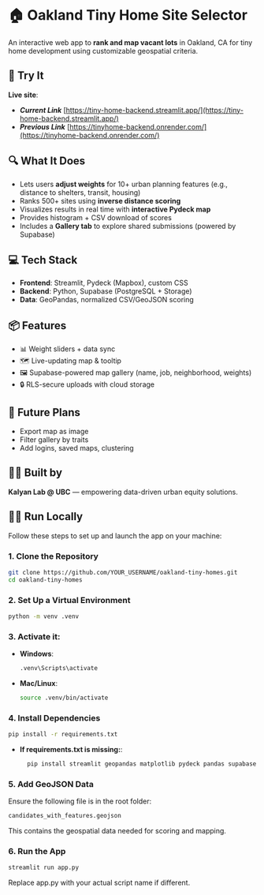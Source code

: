 # 🏠 Oakland Tiny Home Site Selector

An interactive web app to **rank and map vacant lots** in Oakland, CA for tiny home development using customizable geospatial criteria.

## 🚀 Try It

**Live site**: 
 - ***Current Link*** [https://tiny-home-backend.streamlit.app/](https://tiny-home-backend.streamlit.app/)
 - ***Previous Link*** [https://tinyhome-backend.onrender.com/](https://tinyhome-backend.onrender.com/)


## 🔍 What It Does

- Lets users **adjust weights** for 10+ urban planning features (e.g., distance to shelters, transit, housing)
- Ranks 500+ sites using **inverse distance scoring**
- Visualizes results in real time with **interactive Pydeck map**
- Provides histogram + CSV download of scores
- Includes a **Gallery tab** to explore shared submissions (powered by Supabase)

## 💻 Tech Stack

- **Frontend**: Streamlit, Pydeck (Mapbox), custom CSS
- **Backend**: Python, Supabase (PostgreSQL + Storage)
- **Data**: GeoPandas, normalized CSV/GeoJSON scoring

## 📦 Features

- 📊 Weight sliders + data sync
- 🗺️ Live-updating map & tooltip
- 🖼️ Supabase-powered map gallery (name, job, neighborhood, weights)
- 🔒 RLS-secure uploads with cloud storage

## 🌱 Future Plans

- Export map as image
- Filter gallery by traits
- Add logins, saved maps, clustering

## 👨‍🔬 Built by

**Kalyan Lab @ UBC** — empowering data-driven urban equity solutions.

## 🧑‍💻 Run Locally

Follow these steps to set up and launch the app on your machine:

### 1. Clone the Repository

```bash
git clone https://github.com/YOUR_USERNAME/oakland-tiny-homes.git
cd oakland-tiny-homes
```

### 2. Set Up a Virtual Environment
```bash
python -m venv .venv
```

### 3. Activate it:

- **Windows**:
  ```bash
  .venv\Scripts\activate
  ```

- **Mac/Linux**:
  ```bash
  source .venv/bin/activate
  ```

### 4. Install Dependencies

```bash
pip install -r requirements.txt
```
- **If requirements.txt is missing:**:
  ```bash
    pip install streamlit geopandas matplotlib pydeck pandas supabase
  ```

### 5. Add GeoJSON Data
Ensure the following file is in the root folder:
```bash
candidates_with_features.geojson
```
This contains the geospatial data needed for scoring and mapping.

### 6. Run the App
```bash
streamlit run app.py
```
Replace app.py with your actual script name if different.

